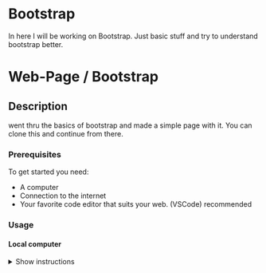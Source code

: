 # Bootstrap
In here I will be working on Bootstrap. Just basic stuff and try to understand bootstrap better.
# Web-Page / Bootstrap 

## Description
went thru the basics of bootstrap and made a simple page with it. You can clone this and continue from there. 


### Prerequisites
To get started you need:
<ul>
  <li>A computer</li>
  <li>Connection to the internet</li>
  <li>Your favorite code editor that suits your web. (VSCode) recommended</li>
</ul>

### Usage

#### Local computer
<details><summary>Show instructions</summary>
1. Open project in code editor.
  <br/>
2. Clone or download Zip:
  
```sh 
  $ git clone git@github.com:kurosh97/Bootstrap.git
```
<br/>
3. Check bootstraps documentation:

```sh 
$ https://getbootstrap.com/docs/4.5/getting-started/introduction/
```
<br/>
